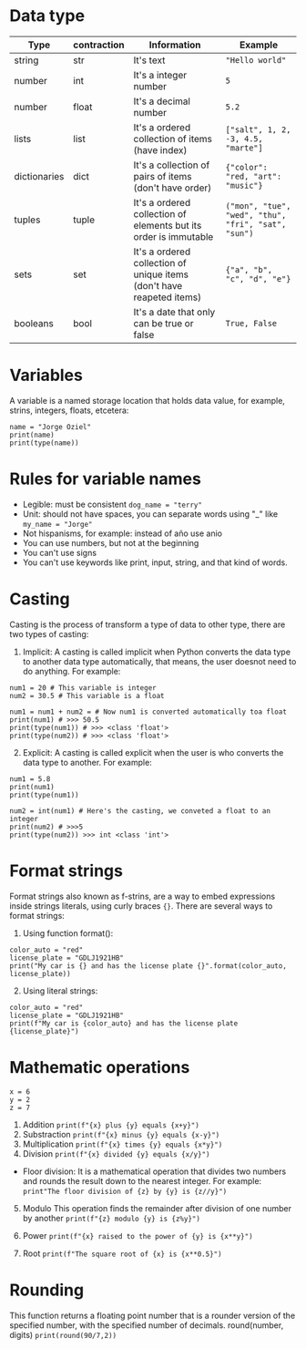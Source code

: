 # Data type

| Type         | contraction | Information                                                           | Example                                             |
| ------------ | ----------- | --------------------------------------------------------------------- | --------------------------------------------------- |
| string       | str         | It's text                                                             | `"Hello world"`                                     |
| number       | int         | It's a integer number                                                 | `5`                                                 |
| number       | float       | It's a decimal number                                                 | `5.2`                                               |
| lists        | list        | It's a ordered collection of items (have index)                       | `["salt", 1, 2, -3, 4.5, "marte"]`                  |
| dictionaries | dict        | It's a collection of pairs of items (don't have order)                | `{"color": "red, "art": "music"}`                   |
| tuples       | tuple       | It's a ordered collection of elements but its order is immutable      | `("mon", "tue", "wed", "thu", "fri", "sat", "sun")` |
| sets         | set         | It's a ordered collection of unique items (don't have reapeted items) | `{"a", "b", "c", "d", "e"}`                         |
| booleans     | bool        | It's a date that only can be true or false                            | `True, False`                                       |

# Variables

A variable is a named storage location that holds data value, for example, strins, integers, floats, etcetera:

```
name = "Jorge Oziel"
print(name)
print(type(name))
```

# Rules for variable names

- Legible: must be consistent `dog_name = "terry"`
- Unit: should not have spaces, you can separate words using "\_" like `my_name = "Jorge"`
- Not hispanisms, for example: instead of año use anio
- You can use numbers, but not at the beginning
- You can't use signs
- You can't use keywords like print, input, string, and that kind of words.

# Casting

Casting is the process of transform a type of data to other type, there are two types of casting:

1. Implicit:
   A casting is called implicit when Python converts the data type to another data type automatically, that means, the user doesnot need to do anything. For example:

```
num1 = 20 # This variable is integer
num2 = 30.5 # This variable is a float

num1 = num1 + num2 = # Now num1 is converted automatically toa float
print(num1) # >>> 50.5
print(type(num1)) # >>> <class 'float'>
print(type(num2)) # >>> <class 'float'>
```

2. Explicit:
   A casting is called explicit when the user is who converts the data type to another. For example:

```
num1 = 5.8
print(num1)
print(type(num1))

num2 = int(num1) # Here's the casting, we conveted a float to an integer
print(num2) # >>>5
print(type(num2)) >>> int <class 'int'>
```

# Format strings

Format strings also known as f-strins, are a way to embed expressions inside strings literals, using curly braces `{}`. There are several ways to format strings:

1. Using function format():

```
color_auto = "red"
license_plate = "GDLJ1921HB"
print("My car is {} and has the license plate {}".format(color_auto, license_plate))
```

2. Using literal strings:

```
color_auto = "red"
license_plate = "GDLJ1921HB"
print(f"My car is {color_auto} and has the license plate {license_plate}")
```

# Mathematic operations

```
x = 6
y = 2
z = 7
```

1. Addition
   `print(f"{x} plus {y} equals {x+y}")`
2. Substraction
   `print(f"{x} minus {y} equals {x-y}")`
3. Multiplication
   `print(f"{x} times {y} equals {x*y}")`
4. Division
   `print(f"{x} divided {y} equals {x/y}")`

- Floor division: It is a mathematical operation that divides two numbers and rounds the result down to the nearest integer. For example:
  `print"The floor division of {z} by {y} is {z//y}")`

5. Modulo
   This operation finds the remainder after division of one number by another
   `print(f"{z} modulo {y} is {z%y}")`

6. Power
   `print(f"{x} raised to the power of {y} is {x**y}")`

7. Root
   `print(f"The square root of {x} is {x**0.5}")`

# Rounding

This function returns a floating point number that is a rounder version of the specified number, with the specified number of decimals. round(number, digits)
`print(round(90/7,2))`
